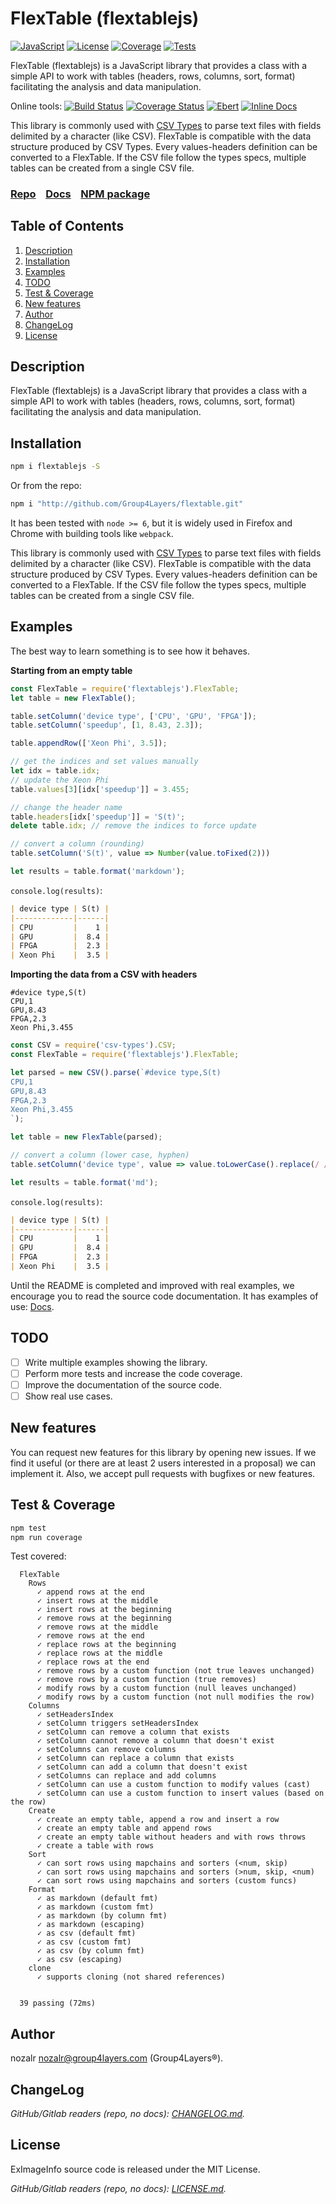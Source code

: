 # FlexTable (flextablejs)

[![JavaScript](https://img.shields.io/badge/made_in-javascript-fed93d.svg?style=flat-square)](https://developer.mozilla.org/docs/Web/JavaScript) [![License](https://img.shields.io/badge/license-MIT-blue.svg?style=flat-square)](https://github.com/Group4Layers/flextable/blob/master/LICENSE.md) [![Coverage](https://img.shields.io/badge/coverage-91.57%25-green.svg)](https://github.com/Group4Layers/flextable) [![Tests](https://img.shields.io/badge/tests-39%2F39-green.svg)](https://github.com/Group4Layers/flextable)

FlexTable (flextablejs) is a JavaScript library that provides a class with a simple API to work with tables (headers, rows, columns, sort, format) facilitating the analysis and data manipulation.

Online tools: [![Build Status](https://travis-ci.org/Group4Layers/flextable.svg?branch=master)](https://travis-ci.org/Group4Layers/flextable) [![Coverage Status](https://coveralls.io/repos/github/Group4Layers/flextable/badge.svg?branch=master)](https://coveralls.io/github/Group4Layers/flextable?branch=master) [![Ebert](https://ebertapp.io/github/Group4Layers/flextable.svg)](https://ebertapp.io/github/Group4Layers/flextable) [![Inline Docs](https://inch-ci.org/github/Group4Layers/flextable.svg)](https://inch-ci.org/github/Group4Layers/flextable)

This library is commonly used with [CSV Types](https://github.com/Group4Layers/csv-types-js) to parse text files with fields delimited by a character (like CSV). FlexTable is compatible with the data structure produced by CSV Types. Every values-headers definition can be converted to a FlexTable. If the CSV file follow the types specs, multiple tables can be created from a single CSV file.

### [Repo](https://github.com/Group4Layers/flextable) &nbsp;&nbsp; [Docs](https://group4layers.github.io/flextable/) &nbsp;&nbsp; [NPM package](https://www.npmjs.com/package/flextablejs)

## Table of Contents

1. [Description](#description)
1. [Installation](#installation)
1. [Examples](#examples)
1. [TODO](#todo)
1. [Test & Coverage](#test-coverage)
1. [New features](#new-features)
1. [Author](#author)
1. [ChangeLog](#changelog)
1. [License](#license)

## Description

FlexTable (flextablejs) is a JavaScript library that provides a class with a simple API to work with tables (headers, rows, columns, sort, format) facilitating the analysis and data manipulation.

## Installation

```sh
npm i flextablejs -S
```

Or from the repo:

```sh
npm i "http://github.com/Group4Layers/flextable.git"
```

It has been tested with `node >= 6`, but it is widely used in Firefox and Chrome with building tools like `webpack`.

This library is commonly used with [CSV Types](https://github.com/Group4Layers/csv-types-js) to parse text files with fields delimited by a character (like CSV). FlexTable is compatible with the data structure produced by CSV Types. Every values-headers definition can be converted to a FlexTable. If the CSV file follow the types specs, multiple tables can be created from a single CSV file.

## Examples

The best way to learn something is to see how it behaves.

**Starting from an empty table**

```js
const FlexTable = require('flextablejs').FlexTable;
let table = new FlexTable();

table.setColumn('device type', ['CPU', 'GPU', 'FPGA']);
table.setColumn('speedup', [1, 8.43, 2.3]);

table.appendRow(['Xeon Phi', 3.5]);

// get the indices and set values manually
let idx = table.idx;
// update the Xeon Phi
table.values[3][idx['speedup']] = 3.455;

// change the header name
table.headers[idx['speedup']] = 'S(t)';
delete table.idx; // remove the indices to force update

// convert a column (rounding)
table.setColumn('S(t)', value => Number(value.toFixed(2)))

let results = table.format('markdown');
```

`console.log(results)`:

```markdown
| device type | S(t) |
|-------------|------|
| CPU         |    1 |
| GPU         |  8.4 |
| FPGA        |  2.3 |
| Xeon Phi    |  3.5 |
```

**Importing the data from a CSV with headers**

```csv
#device type,S(t)
CPU,1
GPU,8.43
FPGA,2.3
Xeon Phi,3.455
```

```js
const CSV = require('csv-types').CSV;
const FlexTable = require('flextablejs').FlexTable;

let parsed = new CSV().parse(`#device type,S(t)
CPU,1
GPU,8.43
FPGA,2.3
Xeon Phi,3.455
`);

let table = new FlexTable(parsed);

// convert a column (lower case, hyphen)
table.setColumn('device type', value => value.toLowerCase().replace(/ /g, '-'));

let results = table.format('md');
```

`console.log(results)`:

```markdown
| device type | S(t) |
|-------------|------|
| CPU         |    1 |
| GPU         |  8.4 |
| FPGA        |  2.3 |
| Xeon Phi    |  3.5 |
```

Until the README is completed and improved with real examples, we encourage you to read the source code documentation. It has examples of use: [Docs](https://group4layers.github.io/flextable/).

## TODO

- [ ] Write multiple examples showing the library.
- [ ] Perform more tests and increase the code coverage.
- [ ] Improve the documentation of the source code.
- [ ] Show real use cases.

## New features

You can request new features for this library by opening new issues. If we find it useful (or there are at least 2 users interested in a proposal) we can implement it. Also, we accept pull requests with bugfixes or new features.

## Test & Coverage

```sh
npm test
npm run coverage
```

Test covered:

```
  FlexTable
    Rows
      ✓ append rows at the end
      ✓ insert rows at the middle
      ✓ insert rows at the beginning
      ✓ remove rows at the beginning
      ✓ remove rows at the middle
      ✓ remove rows at the end
      ✓ replace rows at the beginning
      ✓ replace rows at the middle
      ✓ replace rows at the end
      ✓ remove rows by a custom function (not true leaves unchanged)
      ✓ remove rows by a custom function (true removes)
      ✓ modify rows by a custom function (null leaves unchanged)
      ✓ modify rows by a custom function (not null modifies the row)
    Columns
      ✓ setHeadersIndex
      ✓ setColumn triggers setHeadersIndex
      ✓ setColumn can remove a column that exists
      ✓ setColumn cannot remove a column that doesn't exist
      ✓ setColumns can remove columns
      ✓ setColumn can replace a column that exists
      ✓ setColumn can add a column that doesn't exist
      ✓ setColumns can replace and add columns
      ✓ setColumn can use a custom function to modify values (cast)
      ✓ setColumn can use a custom function to insert values (based on the row)
    Create
      ✓ create an empty table, append a row and insert a row
      ✓ create an empty table and append rows
      ✓ create an empty table without headers and with rows throws
      ✓ create a table with rows
    Sort
      ✓ can sort rows using mapchains and sorters (<num, skip)
      ✓ can sort rows using mapchains and sorters (>num, skip, <num)
      ✓ can sort rows using mapchains and sorters (custom funcs)
    Format
      ✓ as markdown (default fmt)
      ✓ as markdown (custom fmt)
      ✓ as markdown (by column fmt)
      ✓ as markdown (escaping)
      ✓ as csv (default fmt)
      ✓ as csv (custom fmt)
      ✓ as csv (by column fmt)
      ✓ as csv (escaping)
    clone
      ✓ supports cloning (not shared references)


  39 passing (72ms)
```

## Author

nozalr <nozalr@group4layers.com> (Group4Layers®).

## ChangeLog

*GitHub/Gitlab readers (repo, no docs): [CHANGELOG.md](CHANGELOG.md).*

## License

ExImageInfo source code is released under the MIT License.

*GitHub/Gitlab readers (repo, no docs): [LICENSE.md](LICENSE.md).*
